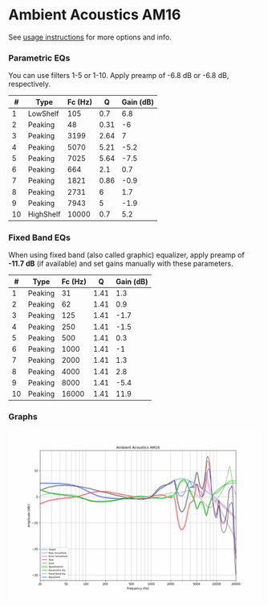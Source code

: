 # Ambient Acoustics AM16
See [usage instructions](https://github.com/jaakkopasanen/AutoEq#usage) for more options and info.

### Parametric EQs
You can use filters 1-5 or 1-10. Apply preamp of -6.8 dB or -6.8 dB, respectively.

|   # | Type      |   Fc (Hz) |    Q |   Gain (dB) |
|-----|-----------|-----------|------|-------------|
|   1 | LowShelf  |       105 | 0.7  |         6.8 |
|   2 | Peaking   |        48 | 0.31 |        -6   |
|   3 | Peaking   |      3199 | 2.64 |         7   |
|   4 | Peaking   |      5070 | 5.21 |        -5.2 |
|   5 | Peaking   |      7025 | 5.64 |        -7.5 |
|   6 | Peaking   |       664 | 2.1  |         0.7 |
|   7 | Peaking   |      1821 | 0.86 |        -0.9 |
|   8 | Peaking   |      2731 | 6    |         1.7 |
|   9 | Peaking   |      7943 | 5    |        -1.9 |
|  10 | HighShelf |     10000 | 0.7  |         5.2 |

### Fixed Band EQs
When using fixed band (also called graphic) equalizer, apply preamp of **-11.7 dB** (if available) and set gains manually with these parameters.

|   # | Type    |   Fc (Hz) |    Q |   Gain (dB) |
|-----|---------|-----------|------|-------------|
|   1 | Peaking |        31 | 1.41 |         1.3 |
|   2 | Peaking |        62 | 1.41 |         0.9 |
|   3 | Peaking |       125 | 1.41 |        -1.7 |
|   4 | Peaking |       250 | 1.41 |        -1.5 |
|   5 | Peaking |       500 | 1.41 |         0.3 |
|   6 | Peaking |      1000 | 1.41 |        -1   |
|   7 | Peaking |      2000 | 1.41 |         1.3 |
|   8 | Peaking |      4000 | 1.41 |         2.8 |
|   9 | Peaking |      8000 | 1.41 |        -5.4 |
|  10 | Peaking |     16000 | 1.41 |        11.9 |

### Graphs
![](./Ambient%20Acoustics%20AM16.png)
